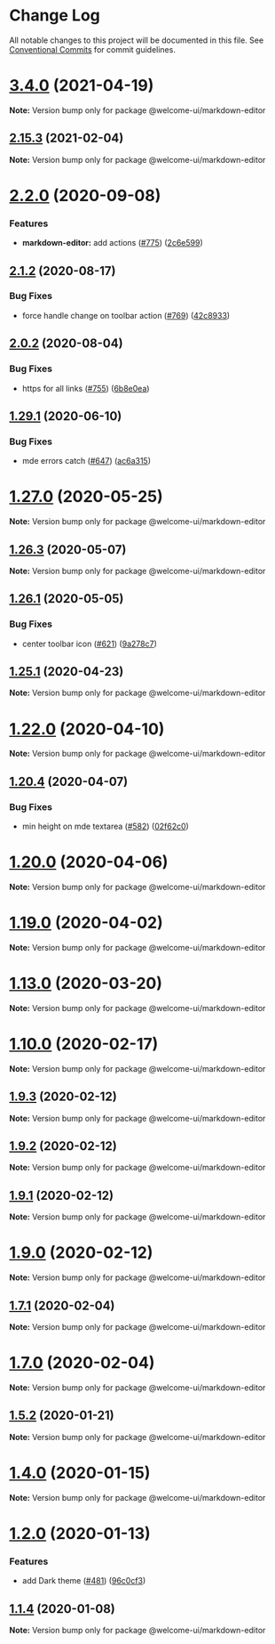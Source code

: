 # Change Log

All notable changes to this project will be documented in this file.
See [Conventional Commits](https://conventionalcommits.org) for commit guidelines.

# [3.4.0](https://github.com/WTTJ/welcome-ui/compare/v3.3.0...v3.4.0) (2021-04-19)

**Note:** Version bump only for package @welcome-ui/markdown-editor





## [2.15.3](https://github.com/WTTJ/welcome-ui/compare/v2.15.2...v2.15.3) (2021-02-04)

**Note:** Version bump only for package @welcome-ui/markdown-editor





# [2.2.0](https://github.com/WTTJ/welcome-ui/compare/v2.1.4...v2.2.0) (2020-09-08)


### Features

* **markdown-editor:** add actions ([#775](https://github.com/WTTJ/welcome-ui/issues/775)) ([2c6e599](https://github.com/WTTJ/welcome-ui/commit/2c6e5994d5a1d7d9d2247a34beaf56e035c56266))





## [2.1.2](https://github.com/WTTJ/welcome-ui/compare/v2.1.1...v2.1.2) (2020-08-17)


### Bug Fixes

* force handle change on toolbar action ([#769](https://github.com/WTTJ/welcome-ui/issues/769)) ([42c8933](https://github.com/WTTJ/welcome-ui/commit/42c893367ba047f172b922865221f42642acae2c))





## [2.0.2](https://github.com/WTTJ/welcome-ui/compare/v2.0.1...v2.0.2) (2020-08-04)


### Bug Fixes

* https for all links ([#755](https://github.com/WTTJ/welcome-ui/issues/755)) ([6b8e0ea](https://github.com/WTTJ/welcome-ui/commit/6b8e0ea7807486510169437bb909cb65038ff6f5))





## [1.29.1](https://github.com/WTTJ/welcome-ui/compare/v1.29.0...v1.29.1) (2020-06-10)


### Bug Fixes

* mde errors catch ([#647](https://github.com/WTTJ/welcome-ui/issues/647)) ([ac6a315](https://github.com/WTTJ/welcome-ui/commit/ac6a315e97e9b50c87ef85244756bb611e07d7cd))





# [1.27.0](https://github.com/WTTJ/welcome-ui/compare/v1.26.4...v1.27.0) (2020-05-25)

**Note:** Version bump only for package @welcome-ui/markdown-editor





## [1.26.3](https://github.com/WTTJ/welcome-ui/compare/v1.26.2...v1.26.3) (2020-05-07)

**Note:** Version bump only for package @welcome-ui/markdown-editor





## [1.26.1](https://github.com/WTTJ/welcome-ui/compare/v1.26.0...v1.26.1) (2020-05-05)


### Bug Fixes

* center toolbar icon ([#621](https://github.com/WTTJ/welcome-ui/issues/621)) ([9a278c7](https://github.com/WTTJ/welcome-ui/commit/9a278c7409c4eb84d4f248bee96896982e8e99d9))





## [1.25.1](https://github.com/WTTJ/welcome-ui/compare/v1.25.0...v1.25.1) (2020-04-23)

**Note:** Version bump only for package @welcome-ui/markdown-editor





# [1.22.0](https://github.com/WTTJ/welcome-ui/compare/v1.21.2...v1.22.0) (2020-04-10)

**Note:** Version bump only for package @welcome-ui/markdown-editor





## [1.20.4](https://github.com/WTTJ/welcome-ui/compare/v1.20.3...v1.20.4) (2020-04-07)


### Bug Fixes

* min height on mde textarea ([#582](https://github.com/WTTJ/welcome-ui/issues/582)) ([02f62c0](https://github.com/WTTJ/welcome-ui/commit/02f62c088399876b5004eb10805438d626718401))





# [1.20.0](https://github.com/WTTJ/welcome-ui/compare/v1.19.2...v1.20.0) (2020-04-06)

**Note:** Version bump only for package @welcome-ui/markdown-editor





# [1.19.0](https://github.com/WTTJ/welcome-ui/compare/v1.18.1...v1.19.0) (2020-04-02)

**Note:** Version bump only for package @welcome-ui/markdown-editor





# [1.13.0](https://github.com/WTTJ/welcome-ui/compare/v1.12.0...v1.13.0) (2020-03-20)

**Note:** Version bump only for package @welcome-ui/markdown-editor





# [1.10.0](https://github.com/WTTJ/welcome-ui/compare/v1.9.3...v1.10.0) (2020-02-17)

**Note:** Version bump only for package @welcome-ui/markdown-editor





## [1.9.3](https://github.com/WTTJ/welcome-ui/compare/v1.9.2...v1.9.3) (2020-02-12)

**Note:** Version bump only for package @welcome-ui/markdown-editor





## [1.9.2](https://github.com/WTTJ/welcome-ui/compare/v1.9.1...v1.9.2) (2020-02-12)

**Note:** Version bump only for package @welcome-ui/markdown-editor





## [1.9.1](https://github.com/WTTJ/welcome-ui/compare/v1.9.0...v1.9.1) (2020-02-12)

**Note:** Version bump only for package @welcome-ui/markdown-editor





# [1.9.0](https://github.com/WTTJ/welcome-ui/compare/v1.8.0...v1.9.0) (2020-02-12)

**Note:** Version bump only for package @welcome-ui/markdown-editor





## [1.7.1](https://github.com/WTTJ/welcome-ui/compare/v1.7.0...v1.7.1) (2020-02-04)

**Note:** Version bump only for package @welcome-ui/markdown-editor





# [1.7.0](https://github.com/WTTJ/welcome-ui/compare/v1.6.3...v1.7.0) (2020-02-04)

**Note:** Version bump only for package @welcome-ui/markdown-editor





## [1.5.2](https://github.com/WTTJ/welcome-ui/compare/v1.5.1...v1.5.2) (2020-01-21)

**Note:** Version bump only for package @welcome-ui/markdown-editor





# [1.4.0](https://github.com/WTTJ/welcome-ui/compare/v1.3.0...v1.4.0) (2020-01-15)

**Note:** Version bump only for package @welcome-ui/markdown-editor





# [1.2.0](https://github.com/WTTJ/welcome-ui/compare/v1.1.6...v1.2.0) (2020-01-13)


### Features

* add Dark theme ([#481](https://github.com/WTTJ/welcome-ui/issues/481)) ([96c0cf3](https://github.com/WTTJ/welcome-ui/commit/96c0cf3b3f7cff70a0dc5d548222c0eaed753ca2))





## [1.1.4](https://github.com/WTTJ/welcome-ui/compare/v1.1.3...v1.1.4) (2020-01-08)

**Note:** Version bump only for package @welcome-ui/markdown-editor
